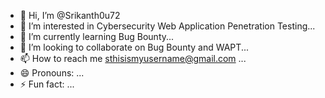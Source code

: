 - 👋 Hi, I’m @Srikanth0u72
- 👀 I’m interested in Cybersecurity Web Application Penetration Testing...
- 🌱 I’m currently learning Bug Bounty...
- 💞️ I’m looking to collaborate on Bug Bounty and WAPT...
- 📫 How to reach me sthisismyusername@gmail.com ...
- 😄 Pronouns: ...
- ⚡ Fun fact: ...

<!---
Srikanth0u72/Srikanth0u72 is a ✨ special ✨ repository because its `README.md` (this file) appears on your GitHub profile.
You can click the Preview link to take a look at your changes.
--->
